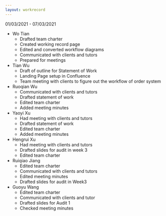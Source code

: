 ```yaml
---
layout: workrecord
---
```


01/03/2021 - 07/03/2021

- Wo Tian
  - Drafted team charter
  - Created working record page
  - Edited and converted workflow diagrams
  - Communicated with clients and tutors
  - Prepared for meetings
- Tian Wu
  - Draft of outline for Statement of Work
  - Landing Page setup in Confluence
  - Team meeting with clients to figure out the workflow of order system
- Ruoqian Wu
  - Communicated with clients and tutors
  - Drafted statement of work
  - Edited team charter
  - Added meeting minutes
- Yaoyi Xu
  - Had meeting with clients and tutors
  - Drafted statement of work
  - Edited team charter
  - Added meeting minutes
- Hengrui Xu
  - Had meeting with clients and tutors
  - Drafted slides for audit in week 3
  - Edited team charter
- Ruiqiao Jiang
  - Edited team charter
  - Communicated with clients and tutors
  - Edited meeting minutes
  - Drafted slides for audit in Week3
- Guoyu Wang
  - Edited team charter
  - Communicated with clients and tutor
  - Drafted slides for Audit 1
  - Checked meeting minutes
